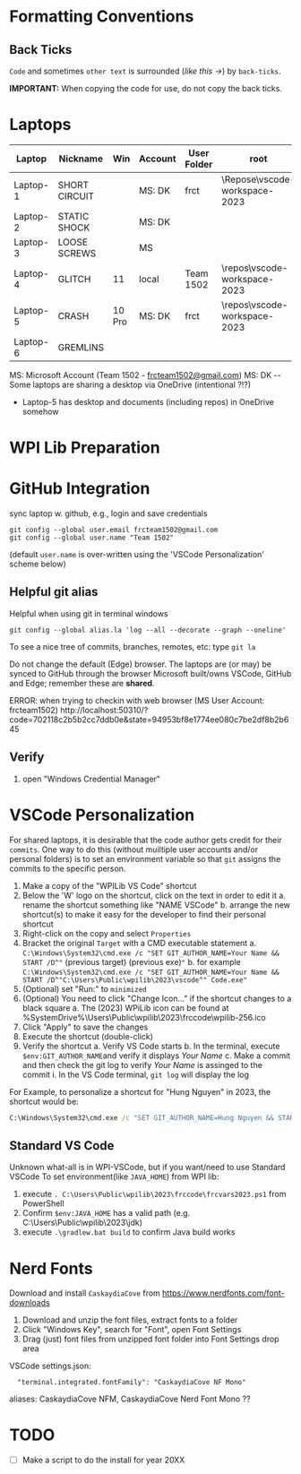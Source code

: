 # Formatting Conventions

## Back Ticks

`Code` and sometimes `other text` is surrounded (*like this ->*) by `back-ticks`.

**IMPORTANT:** When copying the code for use, do not copy the back ticks.


# Laptops
Laptop   | Nickname      |Win   | Account  | User Folder   | root
---      |---            |---   |---       |---            |---
Laptop-1 | SHORT CIRCUIT |      | MS: DK   | frct          | \Repose\vscode-workspace-2023
Laptop-2 | STATIC SHOCK  |      | MS: DK   |               |
Laptop-3 | LOOSE SCREWS  |      | MS       |               |
Laptop-4 | GLITCH        |11    | local    | Team 1502     | \repos\vscode-workspace-2023
Laptop-5 | CRASH         |10 Pro| MS: DK   | frct          | \repos\vscode-workspace-2023
Laptop-6 | GREMLINS      |      |          |               |

MS: Microsoft Account (Team 1502 - frcteam1502@gmail.com)
MS: DK -- Some laptops are sharing a desktop via OneDrive (intentional ?!?)
* Laptop-5 has desktop and documents (including repos) in OneDrive somehow


# WPI Lib Preparation

# GitHub Integration
sync laptop w. github, e.g., login and save credentials

```
git config --global user.email frcteam1502@gmail.com
git config --global user.name "Team 1502"
```
(default `user.name` is over-written using the 'VSCode Personalization' scheme below)

## Helpful git alias
Helpful when using git in terminal windows
```
git config --global alias.la 'log --all --decorate --graph --oneline'
```
To see a nice tree of commits, branches, remotes, etc:
type `git la`


Do not change the default (Edge) browser.
The laptops are (or may) be synced to GitHub through the browser
Microsoft built/owns VSCode, GitHub and Edge; 
remember these are **shared**.

ERROR: when trying to checkin with web browser (MS User Account: frcteam1502)
http://localhost:50310/?code=702118c2b5b2cc7ddb0e&state=94953bf8e1774ee080c7be2df8b2b645

## Verify
1. open "Windows Credential Manager"

# VSCode Personalization
For shared laptops, it is desirable that the code author gets credit for their `commits`.
One way to do this (without muiltiple user accounts and/or personal folders) is to set an environment
variable so that `git` assigns the commits to the specific person.

1. Make a copy of the "WPILib VS Code" shortcut
2. Below the 'W' logo on the shortcut, click on the text in order to edit it
    a. rename the shortcut something like "NAME VSCode"
    b. arrange the new shortcut(s) to make it easy for the developer to find their personal shortcut
2. Right-click on the copy and select `Properties`
2. Bracket the original `Target` with a CMD executable statement
    a. `C:\Windows\System32\cmd.exe /c "SET GIT_AUTHOR_NAME=Your Name && START /D^"` (previous target) (previous exe)`"`
    b. for example `C:\Windows\System32\cmd.exe /c "SET GIT_AUTHOR_NAME=Your Name && START /D^"C:\Users\Public\wpilib\2023\vscode^" Code.exe"`
3. (Optional) set "Run:" to `minimized`
3. (Optional) You need to click "Change Icon..." if the shortcut changes to a black square
    a. The (2023) WPiLib icon can be found at %SystemDrive%\Users\Public\wpilib\2023\frccode\wpilib-256.ico
3. Click "Apply" to save the changes
4. Execute the shortcut (double-click)
3. Verify the shortcut
    a. Verify VS Code starts
    b. In the terminal, execute `$env:GIT_AUTHOR_NAME`and verify it displays *Your Name*
    c. Make a commit and then check the git log to verify *Your Name* is assinged to the commit
        i. In the VS Code terminal, `git log` will display the log

For Example, to personalize a shortcut for "Hung Nguyen" in 2023, the shortcut would be:
```cmd
C:\Windows\System32\cmd.exe /c "SET GIT_AUTHOR_NAME=Hung Nguyen && START /D^"C:\Users\Public\wpilib\2023\vscode^" Code.exe"
```
## Standard VS Code
Unknown what-all is in WPI-VSCode, but if you want/need to use Standard VSCode
To set environment(like `JAVA_HOME`) from WPI lib:
1. execute `. C:\Users\Public\wpilib\2023\frccode\frcvars2023.ps1` from PowerShell
2. Confirm `$env:JAVA_HOME` has a valid path (e.g. C:\Users\Public\wpilib\2023\jdk)
3. execute `.\gradlew.bat build` to confirm Java build works

# Nerd Fonts
Download and install `CaskaydiaCove` from https://www.nerdfonts.com/font-downloads
1. Download and unzip the font files, extract fonts to a folder
2. Click "Windows Key", search for "Font", open Font Settings
3. Drag (just) font files from unzipped font folder into Font Settings drop area

VSCode settings.json:
```
  "terminal.integrated.fontFamily": "CaskaydiaCove NF Mono"
```

aliases: CaskaydiaCove NFM, CaskaydiaCove Nerd Font Mono ??

# TODO
* [ ] Make a script to do the install for year 20XX
